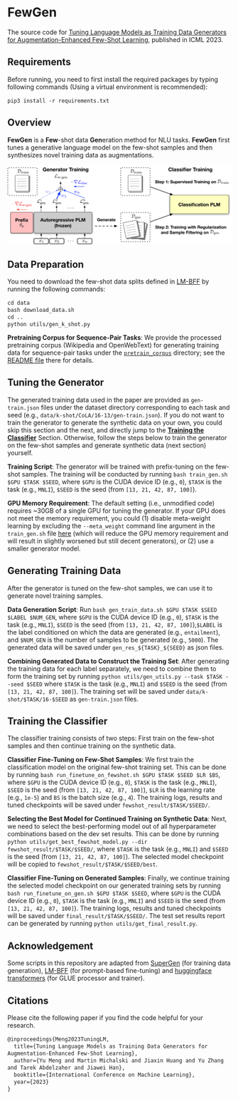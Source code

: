 # FewGen

The source code for [Tuning Language Models as Training Data Generators for Augmentation-Enhanced Few-Shot Learning](https://arxiv.org/abs/2211.03044), published in ICML 2023.

## Requirements

Before running, you need to first install the required packages by typing following commands (Using a virtual environment is recommended):

```
pip3 install -r requirements.txt
```

## Overview

**FewGen** is a **Few**-shot data **Gen**eration method for NLU tasks. **FewGen** first tunes a generative language model on the few-shot samples and then synthesizes novel training data as augmentations.

<img src="./FewGen.png" width="1000px"></img>

## Data Preparation

You need to download the few-shot data splits defined in [LM-BFF](https://github.com/princeton-nlp/LM-BFF) by running the following commands:

```
cd data
bash download_data.sh
cd ..
python utils/gen_k_shot.py
```
**Pretraining Corpus for Sequence-Pair Tasks**: We provide the processed pretraining corpus (Wikipedia and OpenWebText) for generating training data for sequence-pair tasks under the [`pretrain_corpus`](pretrain_corpus) directory; see the [README file](pretrain_corpus/README.md) there for details.

## Tuning the Generator

The generated training data used in the paper are provided as `gen-train.json` files under the dataset directory corresponding to each task and seed (e.g., `data/k-shot/CoLA/16-13/gen-train.json`). If you do not want to train the generator to generate the synthetic data on your own, you could skip this section and the next, and directly jump to the [**Training the Classifier**](#training-the-classifier) Section. Otherwise, follow the steps below to train the generator on the few-shot samples and generate synthetic data (next section) yourself.

**Training Script**: The generator will be trained with prefix-tuning on the few-shot samples. The training will be conducted by running `bash train_gen.sh $GPU $TASK $SEED`, where `$GPU` is the CUDA device ID (e.g., `0`), `$TASK` is the task (e.g., `MNLI`), `$SEED` is the seed (from `[13, 21, 42, 87, 100]`).

**GPU Memory Requirement**: The default setting (i.e., unmodified code) requires ~30GB of a single GPU for tuning the generator. If your GPU does not meet the memory requirement, you could (1) disable meta-weight learning by excluding the `--meta_weight` command line argument in the `train_gen.sh` file [here](train_gen.sh#L52) (which will reduce the GPU memory requirement and will result in slightly worsened but still decent generators), or (2) use a smaller generator model.

## Generating Training Data

After the generator is tuned on the few-shot samples, we can use it to generate novel training samples. 

**Data Generation Script**: Run `bash gen_train_data.sh $GPU $TASK $SEED $LABEL $NUM_GEN`, where `$GPU` is the CUDA device ID (e.g., `0`), `$TASK` is the task (e.g., `MNLI`), `$SEED` is the seed (from `[13, 21, 42, 87, 100]`),`$LABEL` is the label conditioned on which the data are generated (e.g., `entailment`), and `$NUM_GEN` is the number of samples to be generated (e.g., `5000`). The generated data will be saved under `gen_res_${TASK}_${SEED}` as json files.

**Combining Generated Data to Construct the Training Set**: After generating the training data for each label separately, we need to combine them to form the training set by running `python utils/gen_utils.py --task $TASK --seed $SEED` where `$TASK` is the task (e.g., `MNLI`) and `$SEED` is the seed (from `[13, 21, 42, 87, 100]`). The training set will be saved under `data/k-shot/$TASK/16-$SEED` as `gen-train.json` files.

## Training the Classifier

The classifier training consists of two steps: First train on the few-shot samples and then continue training on the synthetic data.

**Classifier Fine-Tuning on Few-Shot Samples**: We first train the classification model on the original few-shot training set. This can be done by running `bash run_finetune_on_fewshot.sh $GPU $TASK $SEED $LR $BS`, where `$GPU` is the CUDA device ID (e.g., `0`), `$TASK` is the task (e.g., `MNLI`), `$SEED` is the seed (from `[13, 21, 42, 87, 100]`), `$LR` is the learning rate (e.g., `1e-5`) and `BS` is the batch size (e.g., `4`). The training logs, results and tuned checkpoints will be saved under `fewshot_result/$TASK/$SEED/`.

**Selecting the Best Model for Continued Training on Synthetic Data**: Next, we need to select the best-performing model out of all hyperparameter combinations based on the dev set results. This can be done by running `python utils/get_best_fewshot_model.py --dir fewshot_result/$TASK/$SEED/`, where `$TASK` is the task (e.g., `MNLI`) and `$SEED` is the seed (from `[13, 21, 42, 87, 100]`). The selected model checkpoint will be copied to `fewshot_result/$TASK/$SEED/best`.

**Classifier Fine-Tuning on Generated Samples**: Finally, we continue training the selected model checkpoint on our generated training sets by running `bash run_finetune_on_gen.sh $GPU $TASK $SEED`, where `$GPU` is the CUDA device ID (e.g., `0`), `$TASK` is the task (e.g., `MNLI`) and `$SEED` is the seed (from `[13, 21, 42, 87, 100]`). The training logs, results and tuned checkpoints will be saved under `final_result/$TASK/$SEED/`. The test set results report can be generated by running `python utils/get_final_result.py`.


## Acknowledgement

Some scripts in this repository are adapted from [SuperGen](https://github.com/yumeng5/SuperGen) (for training data generation), [LM-BFF](https://github.com/princeton-nlp/LM-BFF) (for prompt-based fine-tuning) and [huggingface transformers](https://github.com/huggingface/transformers) (for GLUE processor and trainer).

## Citations

Please cite the following paper if you find the code helpful for your research.
```
@inproceedings{Meng2023TuningLM,
  title={Tuning Language Models as Training Data Generators for Augmentation-Enhanced Few-Shot Learning},
  author={Yu Meng and Martin Michalski and Jiaxin Huang and Yu Zhang and Tarek Abdelzaher and Jiawei Han},
  booktitle={International Conference on Machine Learning},
  year={2023}
}
```

